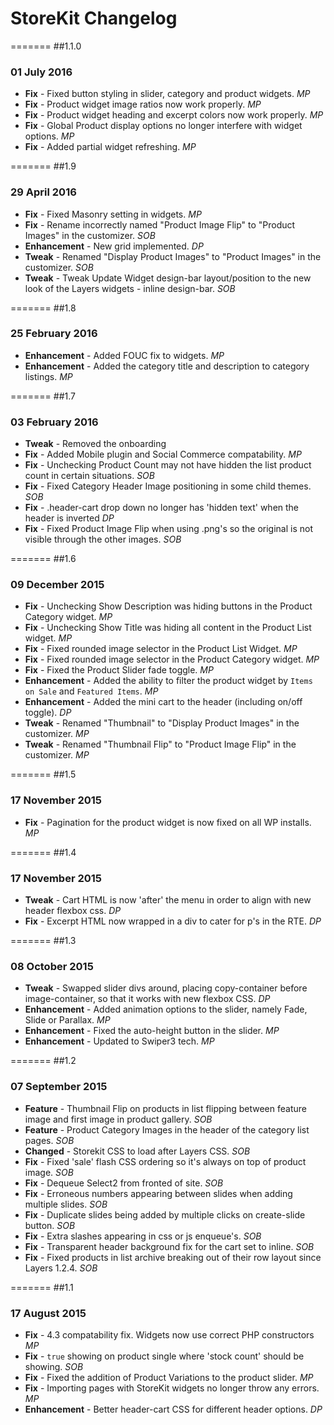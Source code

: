 # StoreKit Changelog

=======
##1.1.0
### 01 July 2016

* **Fix** - Fixed button styling in slider, category and product widgets. *MP*
* **Fix** - Product widget image ratios now work properly. *MP*
* **Fix** - Product widget heading and excerpt colors now work properly. *MP*
* **Fix** - Global Product display options no longer interfere with widget options. *MP*
* **Fix** - Added partial widget refreshing. *MP*

=======
##1.9
### 29 April 2016

* **Fix** - Fixed Masonry setting in widgets. *MP*
* **Fix** - Rename incorrectly named "Product Image Flip" to "Product Images" in the customizer. *SOB*
* **Enhancement** - New grid implemented. *DP*
* **Tweak** - Renamed "Display Product Images" to "Product Images" in the customizer. *SOB*
* **Tweak** - Tweak Update Widget design-bar layout/position to the new look of the Layers widgets - inline design-bar. *SOB*

=======
##1.8
### 25 February 2016

* **Enhancement** - Added FOUC fix to widgets. *MP*
* **Enhancement** - Added the category title and description to category listings. *MP*

=======
##1.7
### 03 February 2016

* **Tweak** - Removed the onboarding
* **Fix** - Added Mobile plugin and Social Commerce compatability. *MP*
* **Fix** - Unchecking Product Count may not have hidden the list product count in certain situations. *SOB*
* **Fix** - Fixed Category Header Image positioning in some child themes. *SOB*
* **Fix** - .header-cart drop down no longer has 'hidden text' when the header is inverted *DP*
* **Fix** - Fixed Product Image Flip when using .png's so the original is not visible through the other images. *SOB*

=======
##1.6
### 09 December 2015

* **Fix** - Unchecking Show Description was hiding buttons in the Product Category widget. *MP*
* **Fix** - Unchecking Show Title was hiding all content in the Product List widget. *MP*
* **Fix** - Fixed rounded image selector in the Product List Widget. *MP*
* **Fix** - Fixed rounded image selector in the Product Category widget. *MP*
* **Fix** - Fixed the Product Slider fade toggle. *MP*
* **Enhancement** - Added the ability to filter the product widget by `Items on Sale` and `Featured Items`. *MP*
* **Enhancement** - Added the mini cart to the header (including on/off toggle). *DP*
* **Tweak** - Renamed "Thumbnail" to "Display Product Images" in the customizer. *MP*
* **Tweak** - Renamed "Thumbnail Flip" to "Product Image Flip" in the customizer. *MP*

=======
##1.5
### 17 November 2015

* **Fix** - Pagination for the product widget is now fixed on all WP installs. *MP*

=======
##1.4
### 17 November 2015

* **Tweak** - Cart HTML is now 'after' the menu in order to align with new header flexbox css. *DP*
* **Fix** - Excerpt HTML now wrapped in a div to cater for p's in the RTE. *DP*

=======
##1.3
### 08 October 2015

* **Tweak** - Swapped slider divs around, placing copy-container before image-container, so that it works with new flexbox CSS. *DP*
* **Enhancement** - Added animation options to the slider, namely Fade, Slide or Parallax. *MP*
* **Enhancement** - Fixed the auto-height button in the slider. *MP*
* **Enhancement** - Updated to Swiper3 tech. *MP*

=======
##1.2
### 07 September 2015

* **Feature** - Thumbnail Flip on products in list flipping between feature image and first image in product gallery. *SOB*
* **Feature** - Product Category Images in the header of the category list pages. *SOB*
* **Changed** - Storekit CSS to load after Layers CSS. *SOB*
* **Fix** - Fixed 'sale' flash CSS ordering so it's always on top of product image. *SOB*
* **Fix** - Dequeue Select2 from fronted of site. *SOB*
* **Fix** - Erroneous numbers appearing between slides when adding multiple slides. *SOB*
* **Fix** - Duplicate slides being added by multiple clicks on create-slide button. *SOB*
* **Fix** - Extra slashes appearing in css or js enqueue's. *SOB*
* **Fix** - Transparent header background fix for the cart set to inline. *SOB*
* **Fix** - Fixed products in list archive breaking out of their row layout since Layers 1.2.4. *SOB*

=======
##1.1
### 17 August 2015

* **Fix** - 4.3 compatability fix. Widgets now use correct PHP constructors *MP*
* **Fix** - `true` showing on product single where 'stock count' should be showing. *SOB*
* **Fix** - Fixed the addition of Product Variations to the product slider. *MP*
* **Fix** - Importing pages with StoreKit widgets no longer throw any errors. *MP*
* **Enhancement** - Better header-cart CSS for different header options. *DP*